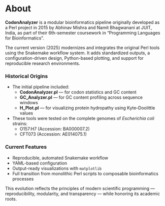 # About

**CodonAnalyzer** is a modular bioinformatics pipeline originally developed as a Perl project in 2015 by Abhinav Mishra and Namit Bhagwanani at JUIT, India, as part of their 6th-semester coursework in “Programming Languages for Bioinformatics”.

The current version (2025) modernizes and integrates the original Perl tools using the Snakemake workflow system. It adds standardized outputs, a configuration-driven design, Python-based plotting, and support for reproducible research environments.

### Historical Origins

- The initial pipeline included:
  - **CodonAnalyzer.pl** — for codon statistics and GC content
  - **GC_Analyzer.pl** — for GC content profiling across sequence windows
  - **H_Plot.pl** — for visualizing protein hydropathy using Kyte–Doolittle values
- These tools were tested on the complete genomes of *Escherichia coli* strains:
  - O157:H7 (Accession: BA000007.2)
  - CFT073 (Accession: AE014075.1)

### Current Features

- Reproducible, automated Snakemake workflow
- YAML-based configuration
- Output-ready visualizations with `matplotlib`
- Full transition from monolithic Perl scripts to composable bioinformatics processes

This evolution reflects the principles of modern scientific programming — reproducibility, modularity, and transparency — while honoring its academic roots.
